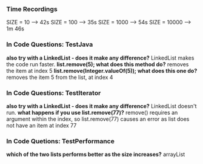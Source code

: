 ### Time Recordings

SIZE = 10 --> 42s
SIZE = 100 --> 35s
SIZE = 1000 --> 54s
SIZE = 10000 --> 1m 46s

### In Code Questions: TestJava

**also try with a LinkedList - does it make any difference?** LinkedList makes the code run faster.
**list.remove(5); what does this method do?** removes the item at index 5
**list.remove(Integer.valueOf(5)); what does this one do?** removes the item 5 from the list, at index 4

### In Code Questions: TestIterator
**also try with a LinkedList - does it make any difference?** LinkedList doesn't run.
**what happens if you use list.remove(77)?** remove() requires an argument within the index, so list.remove(77) causes an error as list does not have an item at index 77

### In Code Quetions: TestPerformance
**which of the two lists performs better as the size increases?** arrayList
